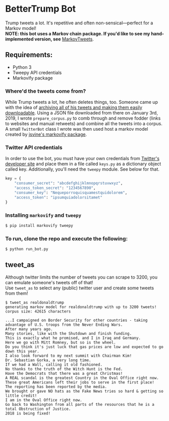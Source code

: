 # BetterTrump Bot
Trump tweets a lot. It's repetitive and often non-sensical—perfect for a Markov model!  
**NOTE: this bot uses a Markov chain package. If you'd like to see my hand-implemented version, see** [MarkovTweets](https://github.com/MatthewWolff/MarkovTweets).  

## Requirements:
* Python 3
* Tweepy API credentials
* Markovify package

### Where'd the tweets come from?
While Trump tweets a lot, he often deletes things, too. Someone came up with the idea of [archiving all of his tweets and making them easily downloadable](http://www.trumptwitterarchive.com). Using a JSON file downloaded from there on January 3rd, 2019, I wrote `prepare_corpus.py` to comb through and remove fodder (links to websites and manual retweets) and combine all the tweets into a corpus. A small `TwitterBot` class I wrote was then used host a markov model created by [jsvine's markovify package](https://github.com/jsvine/markovify).   

### Twitter API credentials
In order to use the bot, you must have your own credentials from 
[Twitter's developer site](https://dev.twitter.com) and place them in a file called 
`keys.py` as a dictionary object called key. Additionally, you'll need the `tweepy` module. 
See below for that.

```python
key = {
    "consumer_secret": "abcdefghijklmnopqrstuvwxyz",
    "access_token_secret": "1234567890",
    "consumer_key": "Nequeporroquisquamestquidolorem",
    "access_token": "ipsumquiadolorsitamet"
}
```

### Installing `markovify` and `tweepy`
```bash
$ pip install markovify tweepy
```

### To run, clone the repo and execute the following:
```bash
$ python run_bot.py
```

## tweet\_as
Although twitter limits the number of tweets you can scrape to 3200, you can emulate someone's tweets off of that!  
Use `tweet_as` to select any (public) twitter user and create some tweets from them!

```
$ tweet_as realdonaldtrump
generating markov model for realdonaldtrump with up to 3200 tweets!
corpus size: 42615 characters

...I campaigned on Border Security for other countries - taking advantage of U.S. troops from the Never Ending Wars.
After many years ago.
Many stories, like with the Shutdown and finish funding.
This is exactly what he promised, and I in Iraq and Germany.
Here we go with Mitt Romney, but so is the wheel.
Do you think it's just luck that gas prices are low and expected to go down this year.
I also look forward to my next summit with Chairman Kim!
Dr. Sebastian Gorka, a very long time.
If we had a Wall, calling it old fashioned.
No thanks to the truth of the Witch Hunt is the Fed.
Have the Democrats that there was a great Christmas!
A REAL scandal is the greatest Country in the Oval Office right now.
These great Americans left their jobs to serve in the first place!
The reporting has been reported by the media.
We brought or gave NO hats as the Fake News tries so hard & getting so little credit!
I am in the Oval Office right now.
Go back to Washington from all parts of the resources that he is a total Obstruction of Justice.
2018 is being fixed!
```
